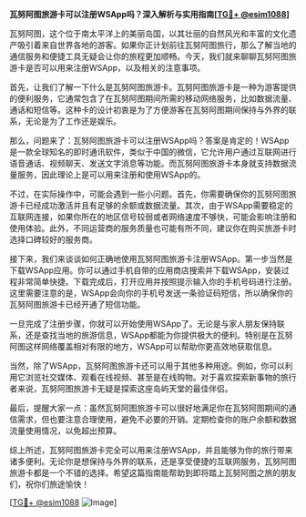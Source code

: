 **瓦努阿图旅游卡可以注册WSApp吗？深入解析与实用指南[[TG💪+ @esim1088](https://t.me/s/esim1088)]**

瓦努阿图，这个位于南太平洋上的美丽岛国，以其壮丽的自然风光和丰富的文化遗产吸引着来自世界各地的游客。如果你正计划前往瓦努阿图旅行，那么了解当地的通信服务和便捷工具无疑会让你的旅程更加顺畅。今天，我们就来聊聊瓦努阿图旅游卡是否可以用来注册WSApp，以及相关的注意事项。

首先，让我们了解一下什么是瓦努阿图旅游卡。瓦努阿图旅游卡是一种为游客提供的便利服务，它通常包含了在瓦努阿图期间所需的移动网络服务，比如数据流量、通话和短信等。这种卡的设计初衷是为了方便游客在瓦努阿图期间保持与外界的联系，无论是为了工作还是娱乐。

那么，问题来了：瓦努阿图旅游卡可以注册WSApp吗？答案是肯定的！WSApp是一款全球知名的即时通讯软件，类似于中国的微信，它允许用户通过互联网进行语音通话、视频聊天、发送文字消息等功能。而瓦努阿图旅游卡本身就支持数据流量服务，因此理论上是可以用来注册和使用WSApp的。

不过，在实际操作中，可能会遇到一些小问题。首先，你需要确保你的瓦努阿图旅游卡已经成功激活并且有足够的余额或数据流量。其次，由于WSApp需要稳定的互联网连接，如果你所在的地区信号较弱或者网络速度不够快，可能会影响注册和使用体验。此外，不同运营商的服务质量也可能有所不同，建议你在购买旅游卡时选择口碑较好的服务商。

接下来，我们来谈谈如何正确地使用瓦努阿图旅游卡注册WSApp。第一步当然是下载WSApp应用。你可以通过手机自带的应用商店搜索并下载WSApp，安装过程非常简单快捷。下载完成后，打开应用并按照提示输入你的手机号码进行注册。这里需要注意的是，WSApp会向你的手机号发送一条验证码短信，所以确保你的瓦努阿图旅游卡已经开通了短信功能。

一旦完成了注册步骤，你就可以开始使用WSApp了。无论是与家人朋友保持联系，还是查找当地的旅游信息，WSApp都能为你提供极大的便利。特别是在瓦努阿图这样网络覆盖相对有限的地方，WSApp可以帮助你更高效地获取信息。

当然，除了WSApp，瓦努阿图旅游卡还可以用于其他多种用途。例如，你可以利用它浏览社交媒体、观看在线视频、甚至是在线购物。对于喜欢探索新事物的旅行者来说，瓦努阿图旅游卡无疑是探索这座岛屿天堂的最佳伴侣。

最后，提醒大家一点：虽然瓦努阿图旅游卡可以很好地满足你在瓦努阿图期间的通信需求，但也要注意合理使用，避免不必要的开销。定期检查你的账户余额和数据流量使用情况，以免超出预算。

综上所述，瓦努阿图旅游卡完全可以用来注册WSApp，并且能够为你的旅行带来诸多便利。无论你是想保持与外界的联系，还是享受便捷的互联网服务，瓦努阿图旅游卡都是一个不错的选择。希望这篇指南能帮助到即将踏上瓦努阿图之旅的朋友们，祝你们旅途愉快！

[[TG💪+ @esim1088](https://t.me/s/esim1088) ![Image](https://i.postimg.cc/4NQfJmqS/Snipaste-2025-05-13-00-14-12.png)]